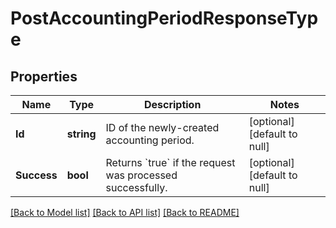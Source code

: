 # PostAccountingPeriodResponseType

## Properties
Name | Type | Description | Notes
------------ | ------------- | ------------- | -------------
**Id** | **string** | ID of the newly-created accounting period.  | [optional] [default to null]
**Success** | **bool** | Returns &#x60;true&#x60; if the request was processed successfully.  | [optional] [default to null]

[[Back to Model list]](../README.md#documentation-for-models) [[Back to API list]](../README.md#documentation-for-api-endpoints) [[Back to README]](../README.md)


